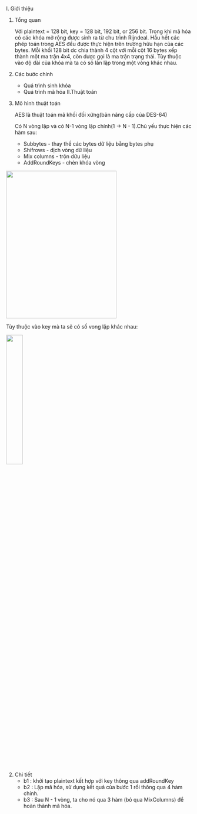 
I. Giới thiệu 
1. Tổng quan
   
   Với plaintext = 128 bit, key = 128 bit, 192 bit, or 256 bit. Trong khi mã hóa có các khóa mở rộng được sinh ra từ chu trình Rijndeal.
   Hầu hết các phép toán trong AES đều được thực hiện trên trường hữu hạn của các bytes. Mỗi khối 128 bit dc chia thành 4 cột với mỗi cột 16 bytes xếp thành một ma trận 4x4, còn dược gọi là ma trận trạng thái.
   Tùy thuộc vào độ dài của khóa mà ta có số lần lặp trong một vòng khác nhau.

2. Các bước chính
   - Quá trình sinh khóa
   - Quá trình mã hóa
II.Thuật toán
1. Mô hình thuật toán
   
   AES là thuật toán mã khối đối xứng(bản nâng cấp của DES-64)
   
   Có N vòng lặp và có N-1 vòng lặp chính(1 -> N - 1).Chủ yếu thực hiện các hàm sau:
   + Subbytes - thay thế các bytes dữ liệu bằng bytes phụ
   + Shifrows - dịch vòng dữ liệu
   + Mix columns - trộn dữu liệu
   + AddRoundKeys - chèn khóa vòng

  <picture>
    <img src="https://lilthawg29.files.wordpress.com/2021/06/image.png"  width="300" height="400">
  </picture>

   Tùy thuộc vào key mà ta sẽ có số vong lặp khác nhau:
   
   <picture>
      <img src="https://lilthawg29.files.wordpress.com/2021/06/image-2.png" width="30%" height="30%">
   </picture>

2. Chi tiết
   + b1 : khởi tạo plaintext kết hợp với key thông qua addRoundKey
   + b2 : Lặp mã hóa, sử dụng kết quả của bước 1 rồi thông qua 4 hàm chính.
   + b3 : Sau N - 1 vòng, ta cho nó qua 3 hàm (bỏ qua MixColumns) để hoàn thành mã hóa.
      
